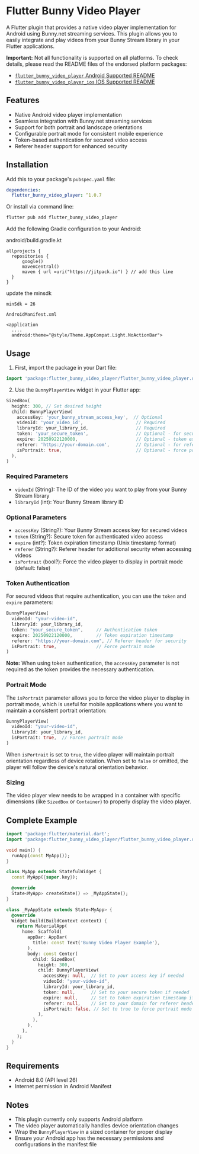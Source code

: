 # Flutter Bunny Video Player

A Flutter plugin that provides a native video player implementation for Android using Bunny.net streaming services. This plugin allows you to easily integrate and play videos from your Bunny Stream library in your Flutter applications.

**Important:** Not all functionality is supported on all platforms.
To check details, please read the README files
of the endorsed platform packages:

* [`flutter_bunny_video_player` Android Supported README](https://pub.dev/packages/flutter_bunny_video_player)
* [`flutter_bunny_video_player_ios` IOS Supported README](https://pub.dev/packages/flutter_bunny_video_player_ios)

## Features

- Native Android video player implementation
- Seamless integration with Bunny.net streaming services
- Support for both portrait and landscape orientations
- Configurable portrait mode for consistent mobile experience
- Token-based authentication for secured video access
- Referer header support for enhanced security

## Installation

Add this to your package's `pubspec.yaml` file:

```yaml
dependencies:
  flutter_bunny_video_player: ^1.0.7
```

Or install via command line:

```bash
flutter pub add flutter_bunny_video_player
```

Add the following Gradle configuration to your Android:

  android/build.gradle.kt
  ```
  allprojects {
    repositories {
        google()
        mavenCentral()
        maven { url =uri("https://jitpack.io") } // add this line
    }
  } 
  ```
  update the minsdk 
  ```
  minSdk = 26
  ```
  `AndroidManifest.xml`
  ```
  <application
    ....
    android:theme="@style/Theme.AppCompat.Light.NoActionBar">
  ```
  



## Usage

1. First, import the package in your Dart file:

```dart
import 'package:flutter_bunny_video_player/flutter_bunny_video_player.dart';
```

2. Use the `BunnyPlayerView` widget in your Flutter app:

```dart
SizedBox(
  height: 300, // Set desired height
  child: BunnyPlayerView(
    accessKey: 'your_bunny_stream_access_key',  // Optional
    videoId: 'your_video_id',                    // Required
    libraryId: your_library_id,                  // Required
    token: 'your_secure_token',                  // Optional - for secured videos
    expire: 20250922120000,                      // Optional - token expiration timestamp
    referer: 'https://your-domain.com',          // Optional - for referer header security
    isPortrait: true,                            // Optional - force portrait mode
  ),
)
```

### Required Parameters

- `videoId` (String): The ID of the video you want to play from your Bunny Stream library
- `libraryId` (int): Your Bunny Stream library ID

### Optional Parameters

- `accessKey` (String?): Your Bunny Stream access key for secured videos
- `token` (String?): Secure token for authenticated video access
- `expire` (int?): Token expiration timestamp (Unix timestamp format)
- `referer` (String?): Referer header for additional security when accessing videos
- `isPortrait` (bool?): Force the video player to display in portrait mode (default: false)

### Token Authentication

For secured videos that require authentication, you can use the `token` and `expire` parameters:

```dart
BunnyPlayerView(
  videoId: "your-video-id",
  libraryId: your_library_id,
  token: "your_secure_token",     // Authentication token
  expire: 20250922120000,         // Token expiration timestamp
  referer: "https://your-domain.com", // Referer header for security
  isPortrait: true,               // Force portrait mode
)
```

**Note:** When using token authentication, the `accessKey` parameter is not required as the token provides the necessary authentication.

### Portrait Mode

The `isPortrait` parameter allows you to force the video player to display in portrait mode, which is useful for mobile applications where you want to maintain a consistent portrait orientation:

```dart
BunnyPlayerView(
  videoId: "your-video-id",
  libraryId: your_library_id,
  isPortrait: true,  // Forces portrait mode
)
```

When `isPortrait` is set to `true`, the video player will maintain portrait orientation regardless of device rotation. When set to `false` or omitted, the player will follow the device's natural orientation behavior.

### Sizing

The video player view needs to be wrapped in a container with specific dimensions (like `SizedBox` or `Container`) to properly display the video player.

## Complete Example

```dart
import 'package:flutter/material.dart';
import 'package:flutter_bunny_video_player/flutter_bunny_video_player.dart';

void main() {
  runApp(const MyApp());
}

class MyApp extends StatefulWidget {
  const MyApp({super.key});

  @override
  State<MyApp> createState() => _MyAppState();
}

class _MyAppState extends State<MyApp> {
  @override
  Widget build(BuildContext context) {
    return MaterialApp(
      home: Scaffold(
        appBar: AppBar(
          title: const Text('Bunny Video Player Example'),
        ),
        body: const Center(
          child: SizedBox(
            height: 300,
            child: BunnyPlayerView(
              accessKey: null,  // Set to your access key if needed
              videoId: "your-video-id",
              libraryId: your_library_id,
              token: null,      // Set to your secure token if needed
              expire: null,     // Set to token expiration timestamp if using token
              referer: null,    // Set to your domain for referer header security
              isPortrait: false, // Set to true to force portrait mode
            ),
          ),
        ),
      ),
    );
  }
}
```

## Requirements

- Android 8.0 (API level 26)
- Internet permission in Android Manifest

## Notes

- This plugin currently only supports Android platform
- The video player automatically handles device orientation changes
- Wrap the `BunnyPlayerView` in a sized container for proper display
- Ensure your Android app has the necessary permissions and configurations in the manifest file


